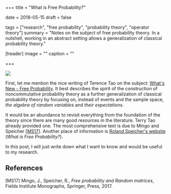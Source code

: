 +++
title = "What is Free Probability?"

date = 2018-05-15
draft = false

tags = ["research", "free probability", "probability theory", "operator theory"]
summary = "Notes on the subject of free probability theory. In a nutshell, working in an abstract setting allows a generalization of classical probability theory."

[header]
image = ""
caption = ""

+++

<img src="/img/sad_dice.png">

First, let me mention the nice writing of Terence Tao on the subject: [What's New - Free Probability](https://terrytao.wordpress.com/2010/02/10/245a-notes-5-free-probability/). It best describes the spirit of the construction of noncommutative probability theory as a further generalization of classical probability theory by focusing on, instead of events and the sample space, _the algebra of random variables_ and _their expectations_. 

It would be an abundance to revisit everything from the foundation of the theory since there are many good resources in the literature. Terry Tao already provided one. The most comprehensive text is due to Mingo and Speicher [[MS17](#MS17)]. Another place of information is [Roland Speicher's website](https://www.math.uni-sb.de/ag/speicher/ueberFWTE.html) (_What is Free Probability?_). 

In this post, I will just write down what I want to know and would be useful to my research.


## References

[<a id="MS17">MS17</a>] Mingo, J., Speicher, R., _Free probability and Random matrices_, Fields Institute Monographs, Springer, Press, 2017.